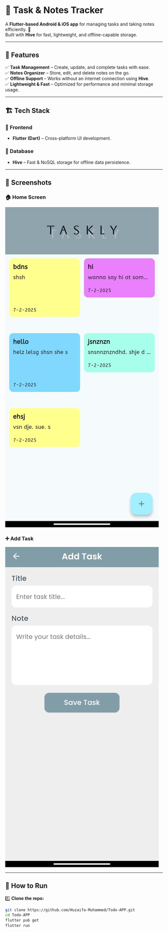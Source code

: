 # 📝 Task & Notes Tracker  

A **Flutter-based Android & iOS app** for managing tasks and taking notes efficiently. 🚀  
Built with **Hive** for fast, lightweight, and offline-capable storage.  

---

## 📌 Features  

✅ **Task Management** – Create, update, and complete tasks with ease.  
✅ **Notes Organizer** – Store, edit, and delete notes on the go.  
✅ **Offline Support** – Works without an internet connection using **Hive**.  
✅ **Lightweight & Fast** – Optimized for performance and minimal storage usage.

---

## 🏗️ Tech Stack  

### 📱 **Frontend**  
- **Flutter (Dart)** – Cross-platform UI development.  

### 💾 **Database**  
- **Hive** – Fast & NoSQL storage for offline data persistence.  

---

## 📸 Screenshots  

### 🏠 Home Screen  
![Home Screen](screenshots/s1.jpg)  

### ➕ Add Task  
![Add Task](screenshots/s2.jpg)  

---

## 🚀 How to Run  

1️⃣ **Clone the repo:**  
```bash
git clone https://github.com/Huzaifa-Muhammed/Todo-APP.git
cd Todo-APP
flutter pub get
flutter run
